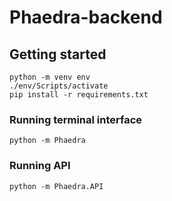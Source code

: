 # Phaedra-backend

## Getting started

```
python -m venv env
./env/Scripts/activate
pip install -r requirements.txt
```

### Running terminal interface

```
python -m Phaedra
```

### Running API

```
python -m Phaedra.API
```
